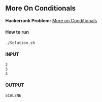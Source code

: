 ## More On Conditionals

**Hackerrank Problem:** [More on Conditionals](https://www.hackerrank.com/challenges/bash-tutorials---more-on-conditionals/problem)

#### How to run
```
./Solution.sh
```

#### INPUT
```
2
3
4
```

#### OUTPUT
```
SCALENE
```